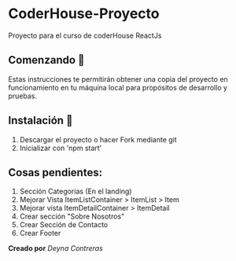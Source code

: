 # CoderHouse-Proyecto
Proyecto para el curso de coderHouse ReactJs

## Comenzando 🚀
Estas instrucciones te permitirán obtener una copia del proyecto en funcionamiento en tu máquina local para propósitos de desarrollo y pruebas.

## Instalación 🔧
1. Descargar el proyecto o hacer Fork mediante git
2. Inicializar con 'npm start'

## Cosas pendientes:
1. Sección Categorias (En el landing)
  1. Mejorar Vista ItemListContainer > ItemList > Item
  2. Mejorar vista ItemDetailContainer > ItemDetail
2. Crear sección "Sobre Nosotros"
3. Crear Sección de Contacto
4. Crear Footer

**Creado por** *Deyna Contreras* 